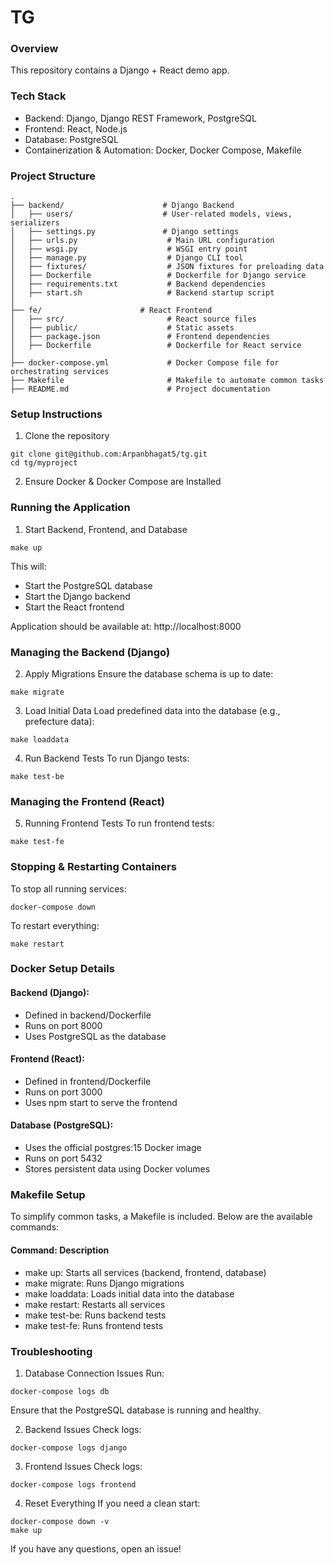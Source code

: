 # TG

### Overview
This repository contains a Django + React demo app.

### Tech Stack
- Backend: Django, Django REST Framework, PostgreSQL
- Frontend: React, Node.js
- Database: PostgreSQL
- Containerization & Automation: Docker, Docker Compose, Makefile

### Project Structure
```
.
├── backend/                      # Django Backend
│   ├── users/                    # User-related models, views, serializers
│   ├── settings.py               # Django settings
│   ├── urls.py                    # Main URL configuration
│   ├── wsgi.py                    # WSGI entry point
│   ├── manage.py                  # Django CLI tool
│   ├── fixtures/                  # JSON fixtures for preloading data
│   ├── Dockerfile                 # Dockerfile for Django service
│   ├── requirements.txt           # Backend dependencies
│   ├── start.sh                   # Backend startup script
│
├── fe/                      # React Frontend
│   ├── src/                       # React source files
│   ├── public/                    # Static assets
│   ├── package.json               # Frontend dependencies
│   ├── Dockerfile                 # Dockerfile for React service
│
├── docker-compose.yml             # Docker Compose file for orchestrating services
├── Makefile                       # Makefile to automate common tasks
├── README.md                      # Project documentation
```

### Setup Instructions
1. Clone the repository

```
git clone git@github.com:Arpanbhagat5/tg.git
cd tg/myproject
```
2. Ensure Docker & Docker Compose are Installed

### Running the Application
1. Start Backend, Frontend, and Database
```
make up
```
This will:

- Start the PostgreSQL database
- Start the Django backend
- Start the React frontend

Application should be available at: http://localhost:8000


### Managing the Backend (Django)
2. Apply Migrations
Ensure the database schema is up to date:
```
make migrate
```

3. Load Initial Data
Load predefined data into the database (e.g., prefecture data):

```
make loaddata
```

4. Run Backend Tests
To run Django tests:
```
make test-be
```

### Managing the Frontend (React)
5. Running Frontend Tests
To run frontend tests:

```
make test-fe
```

### Stopping & Restarting Containers
To stop all running services:
```
docker-compose down
```

To restart everything:
```
make restart
```

### Docker Setup Details

#### Backend (Django):

- Defined in backend/Dockerfile
- Runs on port 8000
- Uses PostgreSQL as the database

#### Frontend (React):

- Defined in frontend/Dockerfile
- Runs on port 3000
- Uses npm start to serve the frontend

#### Database (PostgreSQL):

- Uses the official postgres:15 Docker image
- Runs on port 5432
- Stores persistent data using Docker volumes

### Makefile Setup
To simplify common tasks, a Makefile is included. Below are the available commands:

#### Command: Description
- make up: Starts all services (backend, frontend, database)
- make migrate:	Runs Django migrations
- make loaddata: Loads initial data into the database
- make restart:	Restarts all services
- make test-be:	Runs backend tests
- make test-fe:	Runs frontend tests

### Troubleshooting
1. Database Connection Issues
Run:
```
docker-compose logs db
```
Ensure that the PostgreSQL database is running and healthy.

2. Backend Issues
Check logs:
```
docker-compose logs django
```

3. Frontend Issues
Check logs:

```
docker-compose logs frontend
```

4. Reset Everything
If you need a clean start:

```
docker-compose down -v
make up
```

If you have any questions, open an issue!
